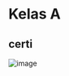 # Kelas A

## certi 
![image](https://user-images.githubusercontent.com/90734813/227699764-c39ad75c-bf7a-4423-a404-0c616d018311.png)
